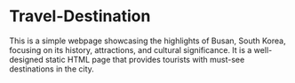 # Travel-Destination
This is a simple webpage showcasing the highlights of Busan, South Korea, focusing on its history, attractions, and cultural significance. It is a well-designed static HTML page that provides tourists with must-see destinations in the city.

